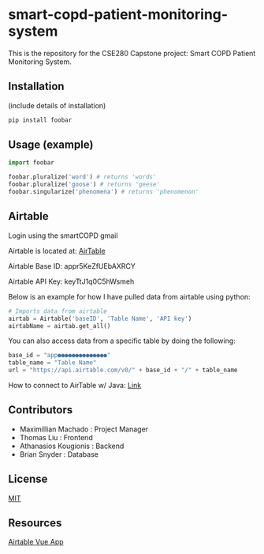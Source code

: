 # smart-copd-patient-monitoring-system

This is the repository for the CSE280 Capstone project: Smart COPD Patient Monitoring System.

## Installation

(include details of installation)

```bash
pip install foobar
```

## Usage (example)

```python
import foobar

foobar.pluralize('word') # returns 'words'
foobar.pluralize('goose') # returns 'geese'
foobar.singularize('phenomena') # returns 'phenomenon'
```

## Airtable

Login using the smartCOPD gmail

Airtable is located at: [AirTable](https://airtable.com/tblN8AYVUNG1gzA1l/viww792xDcFNpmvqK?blocks=hide)

Airtable Base ID: appr5KeZfUEbAXRCY

Airtable API Key: keyTtJ1q0C5hWsmeh

Below is an example for how I have pulled data from airtable using python:
```python
# Imports data from airtable
airtab = Airtable('baseID', 'Table Name', 'API key')
airtabName = airtab.get_all()
```

You can also access data from a specific table by doing the following:
```python
base_id = "app●●●●●●●●●●●●●●"
table_name = "Table Name"
url = "https://api.airtable.com/v0/" + base_id + "/" + table_name
```

How to connect to AirTable w/ Java: [Link](https://github.com/Sybit-Education/airtable.java)

## Contributors

* Maximillian Machado : Project Manager
* Thomas Liu : Frontend
* Athanasios Kougionis : Backend
* Brian Snyder : Database 

## License
[MIT](https://choosealicense.com/licenses/mit/)

## Resources
[Airtable Vue App](https://dev.to/codeply/build-a-simple-crud-app-with-airtable-api-vue-vuetify-5565)
